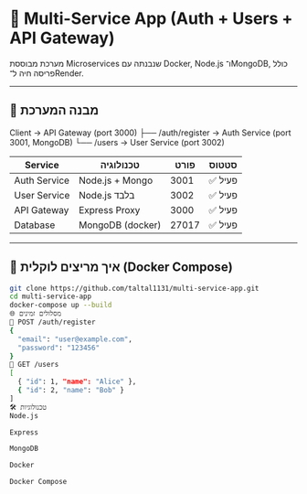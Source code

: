 # 🧱 Multi-Service App (Auth + Users + API Gateway)

מערכת מבוססת Microservices שנבנתה עם Docker, Node.js ו־MongoDB, כולל פריסה חיה ל־Render.

---

## 🔧 מבנה המערכת

Client → API Gateway (port 3000)
├── /auth/register → Auth Service (port 3001, MongoDB)
└── /users → User Service (port 3002)

| Service        | טכנולוגיה        | פורט  | סטטוס |
|----------------|------------------|-------|--------|
| Auth Service   | Node.js + Mongo  | 3001  | ✅ פעיל |
| User Service   | Node.js בלבד     | 3002  | ✅ פעיל |
| API Gateway    | Express Proxy    | 3000  | ✅ פעיל |
| Database       | MongoDB (docker) | 27017 | ✅ פעיל |

---

## 🚀 איך מריצים לוקלית (Docker Compose)

```bash
git clone https://github.com/taltal1131/multi-service-app.git
cd multi-service-app
docker-compose up --build
🌐 מסלולים זמינים
🔹 POST /auth/register
{
  "email": "user@example.com",
  "password": "123456"
}
🔹 GET /users
[
  { "id": 1, "name": "Alice" },
  { "id": 2, "name": "Bob" }
]
🛠 טכנולוגיות
Node.js

Express

MongoDB

Docker

Docker Compose

